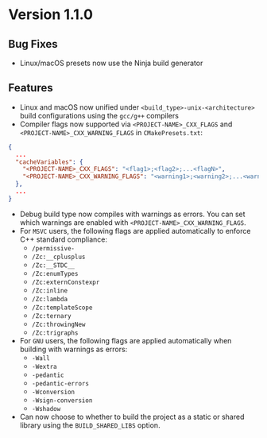 # Version 1.1.0
## Bug Fixes
- Linux/macOS presets now use the Ninja build generator

## Features
- Linux and macOS now unified under `<build_type>-unix-<architecture>` build configurations using the `gcc/g++` compilers
- Compiler flags now supported via `<PROJECT-NAME>_CXX_FLAGS` and `<PROJECT-NAME>_CXX_WARNING_FLAGS` in `CMakePresets.txt`:

```json
{
  ...
  "cacheVariables": {
    "<PROJECT-NAME>_CXX_FLAGS": "<flag1>;<flag2>;...<flagN>",
    "<PROJECT-NAME>_CXX_WARNING_FLAGS": "<warning1>;<warning2>;...<warningN>"
  },
  ...
}
```
- Debug build type now compiles with warnings as errors. You can set which warnings are enabled with `<PROJECT-NAME>_CXX_WARNING_FLAGS`.
- For `MSVC` users, the following flags are applied automatically to enforce C++ standard compliance:
  - `/permissive-`
  - `/Zc:__cplusplus`
  - `/Zc:__STDC__`
  - `/Zc:enumTypes`
  - `/Zc:externConstexpr`
  - `/Zc:inline`
  - `/Zc:lambda`
  - `/Zc:templateScope`
  - `/Zc:ternary`
  - `/Zc:throwingNew`
  - `/Zc:trigraphs`
- For `GNU` users, the following flags are applied automatically when building with warnings as errors: 
  - `-Wall`
  - `-Wextra`
  - `-pedantic`
  - `-pedantic-errors`
  - `-Wconversion`
  - `-Wsign-conversion`
  - `-Wshadow`
- Can now choose to whether to build the project as a static or shared library using the `BUILD_SHARED_LIBS` option. 